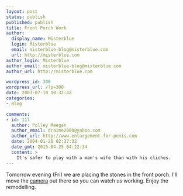 ```yaml
---
layout: post
status: publish
published: publish
title: Front Porch Work
author:
  display_name: Misterblue
  login: Misterblue
  email: misterblue-blog@misterblue.com
  url: http://misterblue.com
author_login: Misterblue
author_email: misterblue-blog@misterblue.com
author_url: http://misterblue.com

wordpress_id: 300
wordpress_url: /?p=300
date: 2003-07-10 10:32:42
categories:
- Blog

comments:
- id: 117
  author: Polley Meegan
  author_email: draime2000@yahoo.com
  author_url: http://www.enlargement-for-penis.com
  date: 2004-01-26 02:37:32
  date_gmt: 2015-04-25 04:22:34
  content: >
    It's safer to play with a man's wife than with his cliches.
---
```

<p>
Tomorrow evening (Fri) we are placing the stones in the front porch.  I'll move the 
<a href="http://livingroomcam.us/">camera<a/>
 out there so you can watch us working.  Enjoy the remodelling.
</p>
